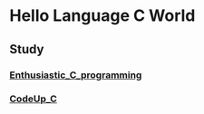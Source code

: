 # Hello Language C World

## Study
### [Enthusiastic_C_programming](./Enthusiastic_C_programming/README.md)
### [CodeUp_C](./CodeUp_C/README.md)
